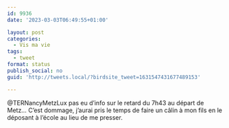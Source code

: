 ```yaml
---
id: 9936
date: '2023-03-03T06:49:55+01:00'

layout: post
categories:
  - Vis ma vie
tags:
  - tweet
format: status
publish_social: no
guid: 'http://tweets.local/?birdsite_tweet=1631547431677489153'

---
```


@TERNancyMetzLux pas eu d’info sur le retard du 7h43 au départ de Metz… C’est dommage, j’aurai pris le temps de faire un câlin à mon fils en le déposant à l’école au lieu de me presser.